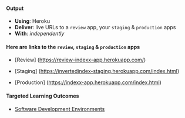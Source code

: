 #### Output
- **Using**: Heroku
- **Deliver**: live URLs to a `review` app, your `staging` & `production` apps
- **With**: *independently*

#### Here are links to the `review`, `staging` & `production` apps
 - [Review]
 (https://review-indexx-app.herokuapp.com/)

 - [Staging]
 (https://invertedindex-staging.herokuapp.com/index.html)

 - [Production]
 (https://indexx-app.herokuapp.com/index.html)

#### Targeted Learning Outcomes
- [Software Development Environments](https://github.com/andela/learningmap/tree/master/Phase-C/Entry-level%20Developer/Curriculum/35%20-%20Software%20Development%20Environments)